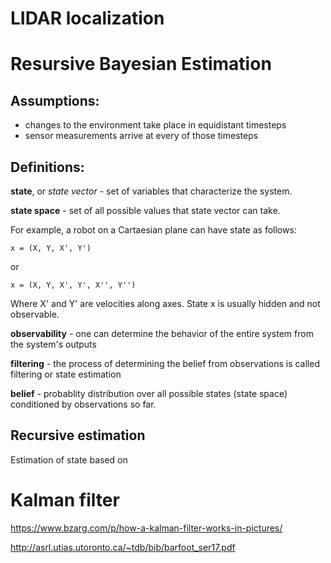 # LIDAR localization

# Resursive Bayesian Estimation

## Assumptions:
- changes to the environment take place in equidistant timesteps
- sensor measurements arrive at every of those timesteps

## Definitions:

__state__, or _state vector_ - set of variables that characterize the system.

__state space__ - set of all possible values that state vector can take.

For example, a robot on a Cartaesian plane can have state as follows:

```
x = (X, Y, X', Y')
```
or
```
x = (X, Y, X', Y', X'', Y'')
```
Where X' and Y' are velocities along axes. State x is usually hidden and not observable.

__observability__ - one can determine the behavior of the entire system from the system's outputs

__filtering__ - the process of determining the belief from observations is called filtering or state estimation

__belief__ - probablity distribution over all possible states (state space) conditioned by observations so far.

## Recursive estimation

Estimation of state based on 

# Kalman filter

https://www.bzarg.com/p/how-a-kalman-filter-works-in-pictures/

http://asrl.utias.utoronto.ca/~tdb/bib/barfoot_ser17.pdf
